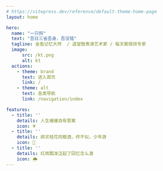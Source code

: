 ```yaml
---
# https://vitepress.dev/reference/default-theme-home-page
layout: home

hero:
  name: "一只鸽"
  text: "吾日三省吾身，吾没错"
  tagline: 金鱼记忆大师  / 退堂鼓表演艺术家 / 每天都很烦专家 
  image: 
      src: /kt.png
      alt: kt
  actions:
    - theme: brand
      text: 进入首页
      link: /
    - theme: alt
      text: 各类导航
      link: /navigation/index

features:
  - title: ''
    details: 人生缓缓自有答案
    icon: 💗
  - title: ''
    details: 欲买桂花同载酒，终不似，少年游
    icon: 🍾
  - title: ''
    details: 红雨瓢泼泛起了回忆怎么潜
    icon: 🌦️
---
```


